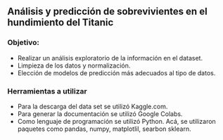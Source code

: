 ## Análisis y predicción de sobrevivientes en el hundimiento del Titanic

### Objetivo: 
* Realizar un análisis exploratorio de la información en el dataset.
* Limpieza de los datos y normalización.
* Elección de modelos de predicción más adecuados al tipo de datos.

### Herramientas a utilizar
* Para la descarga del data set se utilizó Kaggle.com.
* Para generar la documentación se utilizó Google Colabs.
* Como lenguaje de programación se utilizó Python. Acá, se utilizaron paquetes como pandas, numpy, matplotlil, searbon sklearn.
